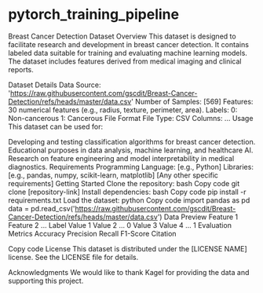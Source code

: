 # pytorch_training_pipeline
Breast Cancer Detection Dataset
Overview
This dataset is designed to facilitate research and development in breast cancer detection. It contains labeled data suitable for training and evaluating machine learning models. The dataset includes features derived from medical imaging and clinical reports.

Dataset Details
Data Source: 'https://raw.githubusercontent.com/gscdit/Breast-Cancer-Detection/refs/heads/master/data.csv'
Number of Samples: [569]
Features:
30 numerical features (e.g., radius, texture, perimeter, area).
Labels:
0: Non-cancerous
1: Cancerous
File Format
File Type: CSV 
Columns:
...
Usage
This dataset can be used for:

Developing and testing classification algorithms for breast cancer detection.
Educational purposes in data analysis, machine learning, and healthcare AI.
Research on feature engineering and model interpretability in medical diagnostics.
Requirements
Programming Language: [e.g., Python]
Libraries: [e.g., pandas, numpy, scikit-learn, matplotlib]
[Any other specific requirements]
Getting Started
Clone the repository:
bash
Copy code
git clone [repository-link]
Install dependencies:
bash
Copy code
pip install -r requirements.txt
Load the dataset:
python
Copy code
import pandas as pd
data = pd.read_csv('https://raw.githubusercontent.com/gscdit/Breast-Cancer-Detection/refs/heads/master/data.csv')
Data Preview
Feature 1	Feature 2	...	Label
Value 1	Value 2	...	0
Value 3	Value 4	...	1
Evaluation Metrics
Accuracy
Precision
Recall
F1-Score
Citation

Copy code
License
This dataset is distributed under the [LICENSE NAME] license. See the LICENSE file for details.

Acknowledgments
We would like to thank Kagel for providing the data and supporting this project.











